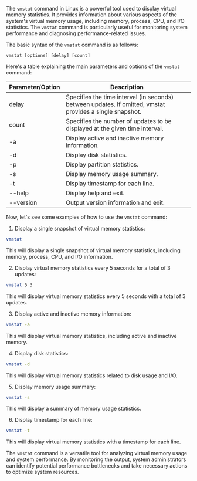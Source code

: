 The `vmstat` command in Linux is a powerful tool used to display virtual memory statistics. It provides information about various aspects of the system's virtual memory usage, including memory, process, CPU, and I/O statistics. The `vmstat` command is particularly useful for monitoring system performance and diagnosing performance-related issues.

The basic syntax of the `vmstat` command is as follows:

```
vmstat [options] [delay] [count]
```

Here's a table explaining the main parameters and options of the `vmstat` command:

| Parameter/Option | Description                                                                                              |
|------------------|----------------------------------------------------------------------------------------------------------|
| delay            | Specifies the time interval (in seconds) between updates. If omitted, vmstat provides a single snapshot. |
| count            | Specifies the number of updates to be displayed at the given time interval.                             |
| -a               | Display active and inactive memory information.                                                         |
| -d               | Display disk statistics.                                                                                |
| -p               | Display partition statistics.                                                                           |
| -s               | Display memory usage summary.                                                                           |
| -t               | Display timestamp for each line.                                                                        |
| --help           | Display help and exit.                                                                                 |
| --version        | Output version information and exit.                                                                   |

Now, let's see some examples of how to use the `vmstat` command:

1. Display a single snapshot of virtual memory statistics:

```bash
vmstat
```

This will display a single snapshot of virtual memory statistics, including memory, process, CPU, and I/O information.

2. Display virtual memory statistics every 5 seconds for a total of 3 updates:

```bash
vmstat 5 3
```

This will display virtual memory statistics every 5 seconds with a total of 3 updates.

3. Display active and inactive memory information:

```bash
vmstat -a
```

This will display virtual memory statistics, including active and inactive memory.

4. Display disk statistics:

```bash
vmstat -d
```

This will display virtual memory statistics related to disk usage and I/O.

5. Display memory usage summary:

```bash
vmstat -s
```

This will display a summary of memory usage statistics.

6. Display timestamp for each line:

```bash
vmstat -t
```

This will display virtual memory statistics with a timestamp for each line.

The `vmstat` command is a versatile tool for analyzing virtual memory usage and system performance. By monitoring the output, system administrators can identify potential performance bottlenecks and take necessary actions to optimize system resources.
